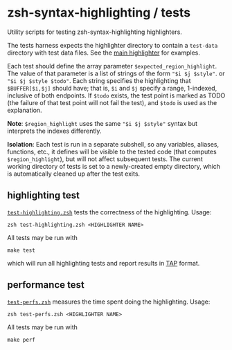 zsh-syntax-highlighting / tests
===============================

Utility scripts for testing zsh-syntax-highlighting highlighters.

The tests harness expects the highlighter directory to contain a `test-data`
directory with test data files.
See the [main highlighter](../highlighters/main/test-data) for examples.

Each test should define the array parameter `$expected_region_highlight`.
The value of that parameter is a list of strings of the form  `"$i $j $style"`.
or `"$i $j $style $todo"`.
Each string specifies the highlighting that `$BUFFER[$i,$j]` should have;
that is, `$i` and `$j` specify a range, 1-indexed, inclusive of both endpoints.
If `$todo` exists, the test point is marked as TODO (the failure of that test
point will not fail the test), and `$todo` is used as the explanation.

**Note**: `$region_highlight` uses the same `"$i $j $style"` syntax but interprets the indexes differently.

**Isolation**: Each test is run in a separate subshell, so any variables, aliases, functions, etc.,
it defines will be visible to the tested code (that computes `$region_highlight`), but will not affect
subsequent tests.  The current working directory of tests is set to a newly-created empty directory,
which is automatically cleaned up after the test exits.


highlighting test
-----------------

[`test-highlighting.zsh`](tests/test-highlighting.zsh) tests the correctness of the highlighting. Usage:

    zsh test-highlighting.zsh <HIGHLIGHTER NAME>

All tests may be run with

    make test

which will run all highlighting tests and report results in [TAP](http://testanything.org/) format.


performance test
----------------

[`test-perfs.zsh`](tests/test-perfs.zsh) measures the time spent doing the highlighting. Usage:

    zsh test-perfs.zsh <HIGHLIGHTER NAME>

All tests may be run with

    make perf
